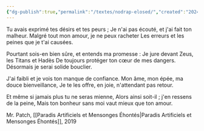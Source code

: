 ```yaml
---
{"dg-publish":true,"permalink":"/textes/nodrap-elosed/","created":"2024-04-08T12:06:16.395+02:00","updated":"2024-04-08T16:57:02.035+02:00"}
---
```


Tu avais exprimé tes désirs et tes peurs ;
Je n'ai pas écouté, et j'ai fait ton malheur.
Malgré tout mon amour, je ne peux racheter
Les erreurs et les peines que je t'ai causées.

Pourtant sois-en bien sûre, et entends ma promesse :
Je jure devant Zeus, les Titans et Hadès
De toujours protéger ton cœur de mes dangers.
Désormais je serai solide bouclier.

J'ai faibli et je vois ton manque de confiance.
Mon âme, mon épée, ma douce bienveillance,
Je te les offre, en joie, n'attendant pas retour.

Et même si jamais plus tu ne seras mienne,
Alors ainsi soit-il ; j'en ressens de la peine,
Mais ton bonheur sans moi vaut mieux que ton amour.

Mr. Patch, [[Paradis Artificiels et Mensonges Éhontés\|Paradis Artificiels et Mensonges Éhontés]], 2019